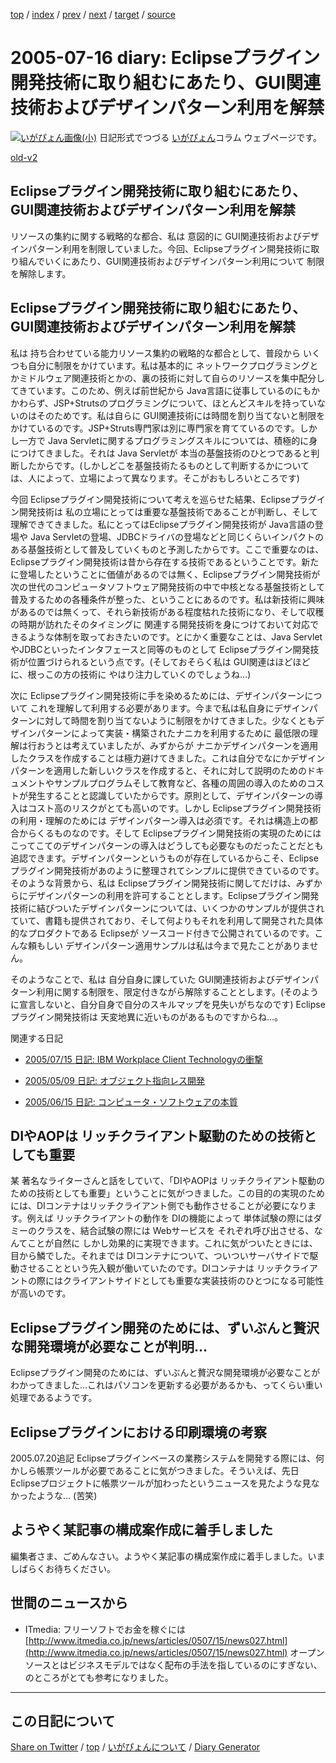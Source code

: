 [top](../index.html) 
 / [index](https://igapyon.github.io/diary/2005/index.html) 
 / [prev](https://igapyon.github.io/diary/2005/ig050715.html) 
 / [next](https://igapyon.github.io/diary/2005/ig050719.html) 
 / [target](https://igapyon.github.io/diary/2005/ig050716.html) 
 / [source](https://github.com/igapyon/diary/blob/gh-pages/2005/ig050716.html.src.md) 

2005-07-16 diary: Eclipseプラグイン開発技術に取り組むにあたり、GUI関連技術およびデザインパターン利用を解禁
=====================================================================================================
[![いがぴょん画像(小)](https://igapyon.github.io/diary/images/iga200306s.jpg "いがぴょん")](https://igapyon.github.io/diary/memo/memoigapyon.html) 日記形式でつづる [いがぴょん](https://igapyon.github.io/diary/memo/memoigapyon.html)コラム ウェブページです。

[old-v2](ig050716-orig.html)

## Eclipseプラグイン開発技術に取り組むにあたり、GUI関連技術およびデザインパターン利用を解禁

リソースの集約に関する戦略的な都合、私は 意図的に GUI関連技術およびデザインパターン利用を制限していました。今回、Eclipseプラグイン開発技術に取り組んでいくにあたり、GUI関連技術およびデザインパターン利用について 制限を解除します。


## Eclipseプラグイン開発技術に取り組むにあたり、GUI関連技術およびデザインパターン利用を解禁

私は 持ち合わせている能力リソース集約の戦略的な都合として、普段から いくつも自分に制限をかけています。私は基本的に ネットワークプログラミングとかミドルウェア関連技術とかの、裏の技術に対して自らのリソースを集中配分してきています。このため、例えば前世紀から Java言語に従事しているのにもかかわらず、JSP+Strutsのプログラミングについて、ほとんどスキルを持っていないのはそのためです。私は自らに
GUI関連技術には時間を割り当てないと制限をかけているのです。JSP+Struts専門家は別に専門家を育てているのです。しかし一方で Java
Servletに関するプログラミングスキルについては、積極的に身につけてきました。それは Java Servletが 本当の基盤技術のひとつであると判断したからです。(しかしどこを基盤技術たるものとして判断するかについては、人によって、立場によって異なります。そこがおもしろいところです)

今回 Eclipseプラグイン開発技術について考えを巡らせた結果、Eclipseプラグイン開発技術は 私の立場にとっては重要な基盤技術であることが判断し、そして理解できてきました。私にとってはEclipseプラグイン開発技術が
Java言語の登場や Java Servletの登場、JDBCドライバの登場などと同じくらいインパクトのある基盤技術として普及していくものと予測したからです。ここで重要なのは、Eclipseプラグイン開発技術は昔から存在する技術であるということです。新たに登場したということに価値があるのでは無く、Eclipseプラグイン開発技術が 次の世代のコンピュータソフトウェア開発技術の中で中核となる基盤技術として普及するための各種条件が整った、ということにあるのです。私は新技術に興味があるのでは無くって、それら新技術がある程度枯れた技術になり、そして収穫の時期が訪れたそのタイミングに 関連する開発技術を身につけておいて対応できるような体制を取っておきたいのです。とにかく重要なことは、Java ServletやJDBCといったインタフェースと同等のものとして
Eclipseプラグイン開発技術が位置づけられるという点です。(そしておそらく私は GUI関連はほどほどに、根っこの方の技術に やはり注力していくのでしょうね…)

次に Eclipseプラグイン開発技術に手を染めるためには、デザインパターンについて これを理解して利用する必要があります。今まで私は私自身にデザインパターンに対して時間を割り当てないように制限をかけてきました。少なくともデザインパターンによって実装・構築されたナニカを利用するために 最低限の理解は行おうとは考えていましたが、みずからが ナニかデザインパターンを適用したクラスを作成することは極力避けてきました。これは自分でなにかデザインパターンを適用した新しいクラスを作成すると、それに対して説明のためのドキュメントやサンプルプログラムそして教育など、各種の周囲の導入のためのコストが発生することと認識していたからです。原則として、デザインパターンの導入はコスト高のリスクがとても高いのです。しかし Eclipseプラグイン開発技術の利用・理解のためには デザインパターン導入は必須です。それは構造上の都合からくるものなのです。そして
Eclipseプラグイン開発技術の実現のためには こってこてのデザインパターンの導入はどうしても必要なものだったことだとも追認できます。デザインパターンというものが存在しているからこそ、Eclipseプラグイン開発技術があのように整理されてシンプルに提供できているのです。そのような背景から、私は Eclipseプラグイン開発技術に関してだけは、みずからにデザインパターンの利用を許可することとします。Eclipseプラグイン開発技術に結びついたデザインパターンについては、いくつかのサンプルが提供されていて、書籍も提供されており、そして何よりもそれを利用して開発された具体的なプロダクトである Eclipseが ソースコード付きで公開されているのです。こんな頼もしい デザインパターン適用サンプルは私は今まで見たことがありません。

そのようなことで、私は 自分自身に課していた GUI関連技術およびデザインパターン利用に関する制限を、限定付きながら解除することとします。(そのように宣言しないと、自分自身で自分のスキルマップを見失いがちなのです) Eclipseプラグイン開発技術は 天変地異に近いものがあるものですからね…。

関連する日記

* [2005/07/15 日記: IBM Workplace Client Technologyの衝撃](ig050715.html)
  
* [2005/05/09 日記: オブジェクト指向レス開発](ig050509.html)
  
* [2005/06/15 日記: コンピュータ・ソフトウェアの本質](ig050615.html)

## DIやAOPは リッチクライアント駆動のための技術としても重要

某 著名なライターさんと話をしていて、「DIやAOPは リッチクライアント駆動のための技術としても重要」ということに気がつきました。この目的の実現のためには、DIコンテナはリッチクライアント側でも動作させることが必要になります。例えば リッチクライアントの動作を DIの機能によって 単体試験の際にはダミーのクラスを、結合試験の際には
Webサービスを それぞれ呼び出させる、なんてことが自然に しかし効果的に実現できます。これに気がついたときには、目から鱗でした。それまでは
DIコンテナについて、ついついサーバサイドで駆動させることという先入観が働いていたのです。DIコンテナは リッチクライアントの際にはクライアントサイドとしても重要な実装技術のひとつになる可能性が高いのです。

## Eclipseプラグイン開発のためには、ずいぶんと贅沢な開発環境が必要なことが判明…

Eclipseプラグイン開発のためには、ずいぶんと贅沢な開発環境が必要なことがわかってきました…これはパソコンを更新する必要があるかも、ってくらい重い処理であるようです。

## Eclipseプラグインにおける印刷環境の考察

2005.07.20追記 Eclipseプラグインベースの業務システムを開発する際には、何かしら帳票ツールが必要であることに気がつきました。そういえば、先日 Eclipseプロジェクトに帳票ツールが加わったというニュースを見たような見なかったような… (苦笑)

## ようやく某記事の構成案作成に着手しました

編集者さま、ごめんなさい。ようやく某記事の構成案作成に着手しました。いましばらくお待ちください。

## 世間のニュースから

* ITmedia: フリーソフトでお金を稼ぐには
  [http://www.itmedia.co.jp/news/articles/0507/15/news027.html](http://www.itmedia.co.jp/news/articles/0507/15/news027.html)
  オープンソースとはビジネスモデルではなく配布の手法を指しているのにすぎない、のところがとても参考になりました。

----------------------------------------------------------------------------------------------------

## この日記について

[Share on Twitter](https://twitter.com/intent/tweet?hashtags=igapyon%2Cdiary%2C%E3%81%84%E3%81%8C%E3%81%B4%E3%82%87%E3%82%93&text=Eclipse%E3%83%97%E3%83%A9%E3%82%B0%E3%82%A4%E3%83%B3%E9%96%8B%E7%99%BA%E6%8A%80%E8%A1%93%E3%81%AB%E5%8F%96%E3%82%8A%E7%B5%84%E3%82%80%E3%81%AB%E3%81%82%E3%81%9F%E3%82%8A%E3%80%81GUI%E9%96%A2%E9%80%A3%E6%8A%80%E8%A1%93%E3%81%8A%E3%82%88%E3%81%B3%E3%83%87%E3%82%B6%E3%82%A4%E3%83%B3%E3%83%91%E3%82%BF%E3%83%BC%E3%83%B3%E5%88%A9%E7%94%A8%E3%82%92%E8%A7%A3%E7%A6%81&url=https%3A%2F%2Figapyon.github.io%2Fdiary%2F2005%2Fig050716.html) / [top](../index.html) / [いがぴょんについて](https://igapyon.github.io/diary/memo/memoigapyon.html) / [Diary Generator](https://github.com/igapyon/igapyonv3)
